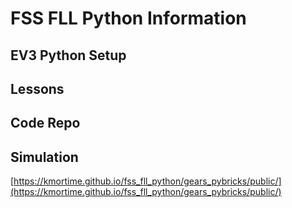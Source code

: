 # FSS FLL Python Information

## EV3 Python Setup
## Lessons
## Code Repo
## Simulation
[https://kmortime.github.io/fss_fll_python/gears_pybricks/public/](https://kmortime.github.io/fss_fll_python/gears_pybricks/public/)
